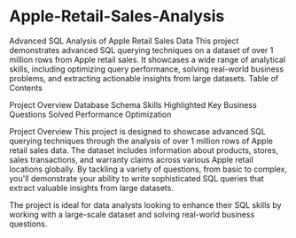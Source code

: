 # Apple-Retail-Sales-Analysis
Advanced SQL Analysis of Apple Retail Sales Data This project demonstrates advanced SQL querying techniques on a dataset of over 1 million rows from Apple retail sales. It showcases a wide range of analytical skills, including optimizing query performance, solving real-world business problems, and extracting actionable insights from large datasets. Table of Contents

Project Overview
Database Schema
Skills Highlighted
Key Business Questions Solved
Performance Optimization

Project Overview
This project is designed to showcase advanced SQL querying techniques through the analysis of over 1 million rows of Apple retail sales data. The dataset includes information about products, stores, sales transactions, and warranty claims across various Apple retail locations globally. By tackling a variety of questions, from basic to complex, you'll demonstrate your ability to write sophisticated SQL queries that extract valuable insights from large datasets.

The project is ideal for data analysts looking to enhance their SQL skills by working with a large-scale dataset and solving real-world business questions.
